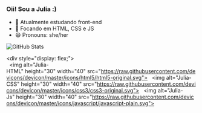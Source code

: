 ### Oii! Sou a Julia :)

- 🔭 Atualmente estudando front-end
- 🌱 Focando em HTML, CSS e JS
- 😄 Pronouns: she/her

![GitHub Stats](https://github-readme-stats.vercel.app/api?username=jukkia&theme=dracula)

<div style="display: flex;"><br> 
   <img alt="Julia-HTML" height="30" width="40" src="https://raw.githubusercontent.com/devicons/devicon/master/icons/html5/html5-original.svg"> 
   <img alt="Julia-CSS" height="30" width="40" src="https://raw.githubusercontent.com/devicons/devicon/master/icons/css3/css3-original.svg"> 
   <img alt="Julia-Js" height="30" width="40" src="https://raw.githubusercontent.com/devicons/devicon/master/icons/javascript/javascript-plain.svg"> 
</div> 
